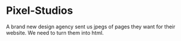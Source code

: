 # Pixel-Studios
A brand new design agency sent us jpegs of pages they want for their website. We need to turn them into html.
